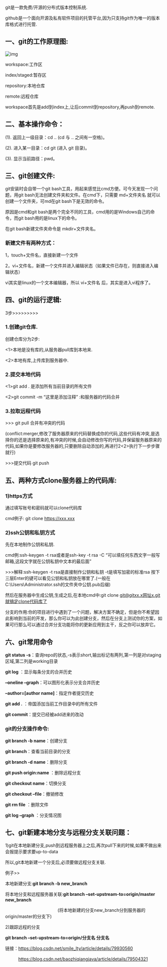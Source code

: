 git是一款免费/开源的分布式版本控制系统.

 github是一个面向开源及私有软件项目的托管平台,因为只支持git作为唯一的版本库格式进行托管.

## 一、git的工作原理图:

![img](https://img2018.cnblogs.com/i-beta/1724937/202002/1724937-20200217155304678-492462344.png)

 

 

workspace:工作区

index/staged:暂存区

repository:本地仓库

remote:远程仓库

workspace首先是add到index上,让后commit到repository,再push到remote.



## 二、基本操作命令：

(1). 返回上一级目录：cd .. (cd 与 .. 之间有一空格)。

(2). 进入某一目录：cd git (进入 git 目录)。

(3). 显示当前路径：pwd。

## 三、git创建文件:

git安装时会自带一个git bash工具，用起来感觉比cmd方便。可今天发现一个问题，用git bash无法创建文件夹和文件。在cmd下，只需要 md+文件夹名 就可以创建一个文件夹，可md在git bash下是无效的命令。

原因是cmd和git bash是两个完全不同的工具，cmd用的是Windows自己的命令，而git bash用的是linux下的命令。

在git bash新建文件夹命令是 mkdir+文件夹名。

### **新建文件有两种方式：**

1，touch+文件名，直接新建一个文件

2，vi+文件名，新建一个文件并进入编辑状态（如果文件已存在，则直接进入编辑状态）

vi其实是linux的一个文本编辑器，所以 vi+文件名 后，其实是进入vi程序了。



## 四、git的运行逻辑:

3步>>>>>>>>>



### 1.创建git仓库.

创建仓库分为2步:

<1>本地是没有库的,从服务器pull库到本地来.

<2>本地有库,上传库到服务器中.



### 2.提交本地代码

<1>git add .  是添加所有当前目录的所有文件

<2>git commit -m “这里是添加注释” :和服务器的代码合并



### 3.拉取远程代码 

\>>> git pull  合并有冲突的代码

(conflict:merger,修改了服务器原来的代码替换成你的代码,这些代码有冲突,是选择你的还是选择原来的,有冲突的时候,会自动修改你写的代码,并保留服务器原来的代码,如果你是要修改服务器的,只要删除自动添加的,再进行2<2>执行下一步步骤就行)

\>>>提交代码 git push



## 五、两种方式clone服务器上的代码库:



### 1)https方式 

通过填写账号和密码就可以clone代码库

cmd例子: git clone https://xxx.xxx



### 2)ssh公钥和私钥方式

先在本地制作公钥和私钥.

cmd例:ssh-keygen -t rsa或者是ssh-key -t rsa -C “可以填任何东西文字一般写邮箱,这段文字就在公钥私钥中文本的最后面”

\>>>解释:ssh-keygen -t rsa是直接制作公钥和私钥 -t是填写加密的标准rsa 按下三层Enter的键可以看见公钥和私钥放在哪里了.(一般在C:\Users\Administrator\.ssh的文件夹中公钥.pub后缀)

 然后在服务器中生成公钥,生成之后,在本地cmd中:git clone git@gitxx.x网址x.git就搞定clone代码库了

 

分支的作用:你的项目进行中遇到了一个问题，解决方案不确定，但是你不希望因此影响到当前的开发，那么你可以为此创建分支，然后在分支上测试你的方案，如果可行那么可以通过合并分支功能将你的更新应用到主干，反之你可以放弃它。



## 六、git常用命令

**git status -s**：查询repo的状态,-s表示short,输出标记有两列,第一列是对staging区域,第二列是working目录

**git log** ：显示每条分支的合并历史

**–oneline –graph**：可以图形化表示分支合并历史

**–author=[author name]**：指定作者提交历史

**git add .** ：帝国添加当前工作目录中的所有文件

**git commit**：提交已经被add进来的改动

 

### git的分支操作命令:



**git branch -b name**：创建分支

**git branch**：查看当前目录的分支

**git branch -d name**：删除分支

**git push origin:name** ：删除远程分支

**git checkout name**：切换分支

**git checkout –file**：撤销修改

**git rm file** ：删除文件

**git log –graph** ：分支情况图



## 七、git新建本地分支与远程分支关联问题：

 1)git在本地新建分支,push到远程服务器上之后,再次pull下来的时候,如果不做出来会报提示要求要up-to-data

所以,git本地新建一个分支后,必须要做远程分支关联.

例子>>

本地新建分支:**git branch -b new_branch**

将本地分支和远程服务器关联:**git branch –set-upstream-to=origin/master new_branch**

　　　　　　　　　　　　(将本地新建的分支new_branch分到服务器的origin/master的分支下)

 

2)跟踪远程的分支

**git branch –set-upstream-to=origin/分支名 分支名**

 

链接：https://blog.csdn.net/smile_lty/article/details/79930560

　　　https://blog.csdn.net/baozhiqiangjava/article/details/79504321